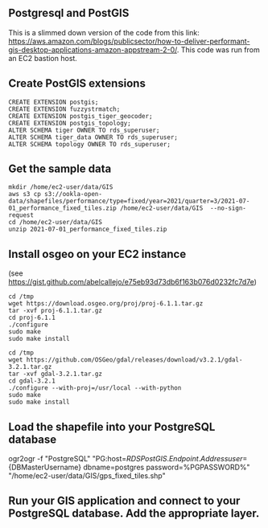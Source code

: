 ## Postgresql and PostGIS
This is a slimmed down version of the code from this link: https://aws.amazon.com/blogs/publicsector/how-to-deliver-performant-gis-desktop-applications-amazon-appstream-2-0/. This code was run from an EC2 bastion host.

## Create PostGIS extensions
```
CREATE EXTENSION postgis;
CREATE EXTENSION fuzzystrmatch;
CREATE EXTENSION postgis_tiger_geocoder;
CREATE EXTENSION postgis_topology;
ALTER SCHEMA tiger OWNER TO rds_superuser;
ALTER SCHEMA tiger_data OWNER TO rds_superuser;
ALTER SCHEMA topology OWNER TO rds_superuser;
```
## Get the sample data
```
mkdir /home/ec2-user/data/GIS
aws s3 cp s3://ookla-open-data/shapefiles/performance/type=fixed/year=2021/quarter=3/2021-07-01_performance_fixed_tiles.zip /home/ec2-user/data/GIS  --no-sign-request
cd /home/ec2-user/data/GIS
unzip 2021-07-01_performance_fixed_tiles.zip
```
## Install osgeo on your EC2 instance 
(see https://gist.github.com/abelcallejo/e75eb93d73db6f163b076d0232fc7d7e)
```
cd /tmp
wget https://download.osgeo.org/proj/proj-6.1.1.tar.gz
tar -xvf proj-6.1.1.tar.gz
cd proj-6.1.1
./configure
sudo make
sudo make install

cd /tmp
wget https://github.com/OSGeo/gdal/releases/download/v3.2.1/gdal-3.2.1.tar.gz
tar -xvf gdal-3.2.1.tar.gz
cd gdal-3.2.1
./configure --with-proj=/usr/local --with-python
sudo make
sudo make install
```
## Load the shapefile into your PostgreSQL database
ogr2ogr -f "PostgreSQL" "PG:host=${RDSPostGIS.Endpoint.Address} user=${DBMasterUsername} dbname=postgres password=%PGPASSWORD%" "/home/ec2-user/data/GIS/gps_fixed_tiles.shp"

## Run your GIS application and connect to your PostgreSQL database. Add the appropriate layer.
